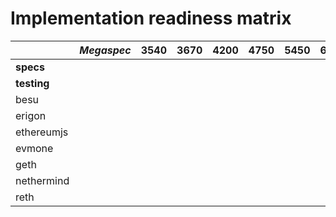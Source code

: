 # Implementation readiness matrix

|             | *Megaspec* | 3540 | 3670 | 4200 | 4750 | 5450 | 6206 | 7480 | 7069 | 663 |
|-------------|------------|------|------|------|------|------|------|------|------|-----|
| **specs**   |            |      |      |      |      |      |      |      |      |     |
| **testing** |            |      |      |      |      |      |      |      |      |     |
| besu        |            |      |      |      |      |      |      |      |      |     |
| erigon      |            |      |      |      |      |      |      |      |      |     |
| ethereumjs  |            |      |      |      |      |      |      |      |      |     |
| evmone      |            |      |      |      |      |      |      |      |      |     |
| geth        |            |      |      |      |      |      |      |      |      |     |
| nethermind  |            |      |      |      |      |      |      |      |      |     |
| reth        |            |      |      |      |      |      |      |      |      |     |

